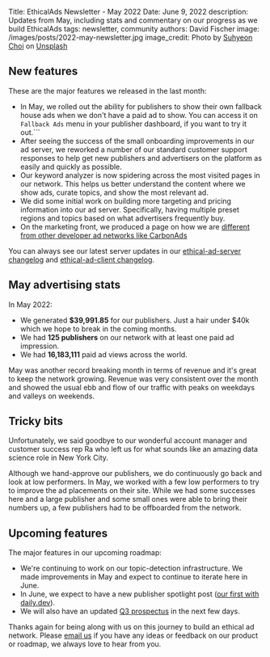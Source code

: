 Title: EthicalAds Newsletter - May 2022
Date: June 9, 2022
description: Updates from May, including stats and commentary on our progress as we build EthicalAds
tags: newsletter, community
authors: David Fischer
image: /images/posts/2022-may-newsletter.jpg
image_credit: <span>Photo by <a href="https://unsplash.com/@by_syeoni?utm_source=unsplash&utm_medium=referral&utm_content=creditCopyText">Suhyeon Choi</a> on <a href="https://unsplash.com/s/photos/may?utm_source=unsplash&utm_medium=referral&utm_content=creditCopyText">Unsplash</a></span>


## New features

These are the major features we released in the last month:

* In May, we rolled out the ability for publishers to show their own fallback house ads
  when we don't have a paid ad to show.
You can access it on `Fallback Ads` menu in your publisher dashboard, if you want to try it out.```
* After seeing the success of the small onboarding improvements in our ad server,
  we reworked a number of our standard customer support responses
  to help get new publishers and advertisers on the platform as easily and quickly as possible.
* Our keyword analyzer is now spidering across the most visited pages in our network.
  This helps us better understand the content where we show ads, curate topics, and show the most relevant ad.
* We did some initial work on building more targeting and pricing information into our ad server.
  Specifically, having multiple preset regions and topics based on what advertisers frequently buy.
* On the marketing front, we produced a page on how we are
  [different from other developer ad networks like CarbonAds]({filename}../pages/vs-carbon-ads.md?ref=newsletter)


You can always see our latest server updates in our [ethical-ad-server changelog](https://ethical-ad-server.readthedocs.io/en/latest/developer/changelog.html) and [ethical-ad-client changelog](https://ethical-ad-client.readthedocs.io/en/latest/changelog.html).


## May advertising stats

In May 2022:

* We generated **$39,991.85** for our publishers. Just a hair under $40k which we hope to break in the coming months.
* We had **125 publishers** on our network with at least one paid ad impression.
* We had **16,183,111** paid ad views across the world.

May was another record breaking month in terms of revenue and it's great to keep the network growing.
Revenue was very consistent over the month and showed the usual ebb and flow of our traffic
with peaks on weekdays and valleys on weekends.


## Tricky bits

Unfortunately, we said goodbye to our wonderful account manager and customer success rep Ra
who left us for what sounds like an amazing data science role in New York City.

Although we hand-approve our publishers, we do continuously go back and look at low performers.
In May, we worked with a few low performers to try to improve the ad placements on their site.
While we had some successes here and a large publisher and some small ones were able to bring their
numbers up, a few publishers had to be offboarded from the network.


## Upcoming features

The major features in our upcoming roadmap:

* We're continuing to work on our topic-detection infrastructure.
  We made improvements in May and expect to continue to iterate here in June.
* In June, we expect to have a new publisher spotlight post ([our first with daily.dev]({filename}./2022-publisher-spotlight-series-dailydev.md)).
* We will also have an updated [Q3 prospectus]({static}../prospectus/ethicalads-advertiser-prospectus.pdf)
  in the next few days.

Thanks again for being along with us on this journey to build an ethical ad network.
Please [email us](mailto:ads@ethicalads.io) if you have any ideas or feedback on our product or roadmap,
we always love to hear from you.

